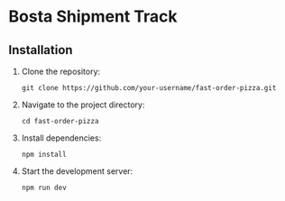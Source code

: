 # Bosta Shipment Track

## Installation

1. Clone the repository:

    ```
    git clone https://github.com/your-username/fast-order-pizza.git
    ```

2. Navigate to the project directory:

    ```
    cd fast-order-pizza
    ```

3. Install dependencies:

    ```
    npm install
    ```

4. Start the development server:

    ```
    npm run dev
    ```
